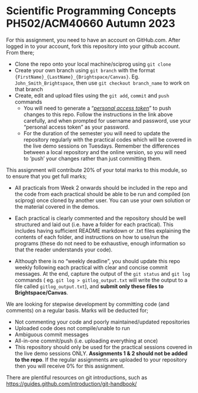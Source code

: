 # Scientific Programming Concepts PH502/ACM40660 Autumn 2023

For this assignment, you need to have an account on GitHub.com. After logged in to your account, fork this repository into your github account. From there; 

- Clone the repo onto your local machine/sciprog using `git clone`
- Create your own branch using `git branch` with the format `{FirstName}_{LastName}_{Brightspace/Canvas}`. Eg. `John_Smith_Brightspace`, then use `git checkout branch_name` to work on that branch
- Create, edit and upload files using the `git add`, `commit` and `push` commands
    - You will need to generate a “*[personal access token](https://docs.github.com/en/authentication/keeping-your-account-and-data-secure/creating-a-personal-access-token)*” to push changes to this repo. Follow the instructions in the link above carefully, and when prompted for username and password, use your “personal access token” as your password. 
    - For the duration of the semester you will need to update the repository regularly with the practical codes which will be covered in the live demo sessions on Tuesdays. Remember the differences between a local repository and the online version, so you will need to ‘push’ your changes rather than just committing them.

This assignment will contribute 20% of your total marks to this module, so to ensure that you get full marks;

- All practicals from Week 2 onwards should be included in the repo and the code from each practical should be able to be run and compiled (on sciprog) once cloned by another user. You can use your own solution or the material covered in the demos.

- Each practical is clearly commented and the repository should be well structured and laid out (i.e. have a folder for each practical). This includes having sufficient README markdown or .txt files explaining the contents of each folder, and instructions on how to use/run the programs (these do not need to be exhaustive, enough information so that the reader understands your code).

- Although there is no “weekly deadline”, you should update this repo weekly following each practical with clear and concise commit messages. 
At the end, capture the output of the `git status` and `git log` commands ( eg. `git log > gitlog_output.txt` will write the output to a file called `gitlog_output.txt`), and **submit only these files to Brightspace/Canvas**. 

We are looking for stepwise development by committing code (and comments) on a regular basis. Marks will be deducted for;
- Not commenting your code and poorly maintained/updated repositories
- Uploaded code does not compile/unable to run
- Ambiguous commit messages
- All-in-one commit/push (i.e. uploading everything at once)
- This repository should only be used for the practical sessions covered in the live demo sessions ONLY. **Assignments 1 & 2 should not be added to the repo**. If the regular assignments are uploaded to your repository then you will receive 0% for this assignment.

There are plentiful resources on git introductions, such as https://guides.github.com/introduction/git-handbook/ 
